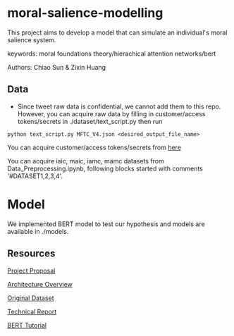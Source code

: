 # moral-salience-modelling
This project aims to develop a model that can simulate an individual's moral salience system. 

keywords: moral foundations theory/hierachical attention networks/bert

Authors: Chiao Sun & Zixin Huang

## Data
- Since tweet raw data is confidential, we cannot add them to this repo. However, you can acquire raw data by filling in customer/access tokens/secrets in ./dataset/text_script.py then run 
```
python text_script.py MFTC_V4.json <desired_output_file_name>
```
You can acquire customer/access tokens/secrets from [here](https://themepacific.com/how-to-generate-api-key-consumer-token-access-key-for-twitter-oauth/994/)

You can acquire iaic, maic, iamc, mamc datasets from Data_Preprocessing.ipynb, following blocks started with comments '#DATASET1,2,3,4'.

# Model
We implemented BERT model to test our hypothesis and models are available in ./models.

## Resources
[Project Proposal](https://docs.google.com/document/d/1G7pX1SYg19CnPkZnnwmk7rifFMNQFOm2QAX-anWPCCg/edit?usp=sharing)

[Architecture Overview](https://docs.google.com/presentation/d/1T557RehWmBy0FW8tDNqsunebp2qDVpwO-tPkMTUTT3Q/edit?usp=sharing)

[Original Dataset](https://psyarxiv.com/w4f72/)

[Technical Report](https://docs.google.com/document/d/1kYm0mFaiNZCYPEOepN8wCJaDU85FmK--_ZcgLtYfSSI/edit?usp=sharing)

[BERT Tutorial](http://mccormickml.com/2019/07/22/BERT-fine-tuning/)

